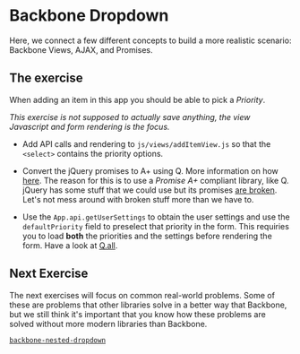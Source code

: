 # Backbone Dropdown

Here, we connect a few different concepts to build a more realistic scenario: Backbone Views, AJAX, and Promises.

## The exercise

When adding an item in this app you should be able to pick a *Priority*.

*This exercise is not supposed to actually save anything, the view Javascript and form rendering is the focus.*

- Add API calls and rendering to `js/views/addItemView.js` so that the `<select>` contains the priority options.

- Convert the jQuery promises to A+ using Q. More information on how [here](https://github.com/kriskowal/q/wiki/Coming-from-jQuery#converting-jquery-promises-to-q). The reason for this is to use a *Promise A+* compliant library, like Q. jQuery has some stuff that we could use but its promises [are broken](http://thewayofcode.wordpress.com/2013/01/22/javascript-promises-and-why-jquery-implementation-is-broken/). Let's not mess around with broken stuff more than we have to.

- Use the `App.api.getUserSettings` to obtain the user settings and use the `defaultPriority` field to preselect that priority in the form. This requiries you to load **both** the priorities and the settings before rendering the form. Have a look at [Q.all](https://github.com/kriskowal/q#combination).

## Next Exercise

The next exercises will focus on common real-world problems. Some of these are problems that other libraries solve in a better way that Backbone, but we still think it's important that you know how these problems are solved without more modern libraries than Backbone.

[`backbone-nested-dropdown`](backbone-nested-dropdown)
